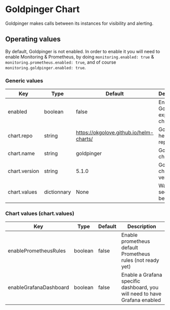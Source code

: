 # Goldpinger Chart

Goldpinger makes calls between its instances for visibility and alerting.

## Operating values

By default, Goldpinger is not enabled. In order to enable it you will need to enable Monitoring & Prometheus, by doing `monitoring.enabled: true` & `monitoring.prometheus.enabled: true`, and of course `monitoring.goldpinger.enabled: true`.

### Generic values

| Key | Type | Default | Description |
|-----|------|---------|-------------|
| enabled | boolean | false | Enable Goldpinger exporter chart |
| chart.repo | string | <https://okgolove.github.io/helm-charts/> | Goldpinger helm repository |
| chart.name | string | goldpinger | Goldpinger chart name |
| chart.version | string | 5.1.0 | Goldpinger chart version |
| chart.values | dictionnary | None | Watch section below |

### Chart values (chart.values)

| Key | Type | Default | Description |
|-----|------|---------|-------------|
| enablePrometheusRules | boolean | false | Enable prometheus default Prometheus rules (not ready yet) |
| enableGrafanaDashboard | boolean | false | Enable a Grafana specific dashboard, you will need to have Grafana enabled |
